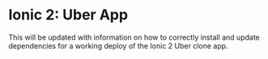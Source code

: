 # Ionic 2: Uber App

This will be updated with information on how to correctly install and update dependencies for a working deploy of the Ionic 2 Uber clone app.
